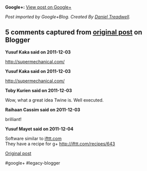 <!--
date: '2011-12-03'
published: true
slug: 2011-12-httpkckstrujgav
time_to_read: 5
title: http://kck.st/ruJgAV
-->

**Google+:** [View post on Google+](https://plus.google.com/103392016560023386646/posts/grSLNvpspSB)

  
  
*Post imported by Google+Blog. Created By [Daniel Treadwell](http://minimali.se/).*



## 5 comments captured from [original post](https://ysfk.blogspot.com/2011/12/httpkckstrujgav.html) on Blogger

**Yusuf Kaka said on 2011-12-03**

<a href="http://supermechanical.com/" rel="nofollow">http://supermechanical.com/</a>

**Yusuf Kaka said on 2011-12-03**

<a href="http://supermechanical.com/" rel="nofollow">http://supermechanical.com/</a>

**Toby Kurien said on 2011-12-03**

Wow, what a great idea Twine is. Well executed.

**Raihaan Cassim said on 2011-12-03**

brilliant!

**Yusuf Mayet said on 2011-12-04**

Software similar to <a href="http://ifttt.com" rel="nofollow">ifttt.com</a><br />They have a recipe for g+ <a href="http://ifttt.com/recipes/643" rel="nofollow">http://ifttt.com/recipes/643</a>



[Original post](https://ysfk.blogspot.com/2011/12/httpkckstrujgav.html)

#google+ #legacy-blogger 